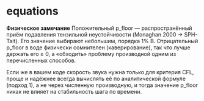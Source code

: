 # equations

**Физическое замечание**
Положительный p_floor — распространённый приём подавления тензильной неустойчивости 
(Monaghan 2000 → SPH-Tait). Его значение выбирают небольшим, порядка 1% B. 
Отрицательный p_floor в воде физически сомнителен (каверирование), 
так что лучше держать его ≥ 0, а «обходить» проблему производной одним из перечисленных способов.

Если же в вашем коде скорость звука нужна только для критерия CFL, 
проще и надёжнее всегда вычислять её по аналитической формуле (подход 1), 
а не через численную производную, и тогда значение p_floor никак не влияет 
на стабильность шага по времени.
